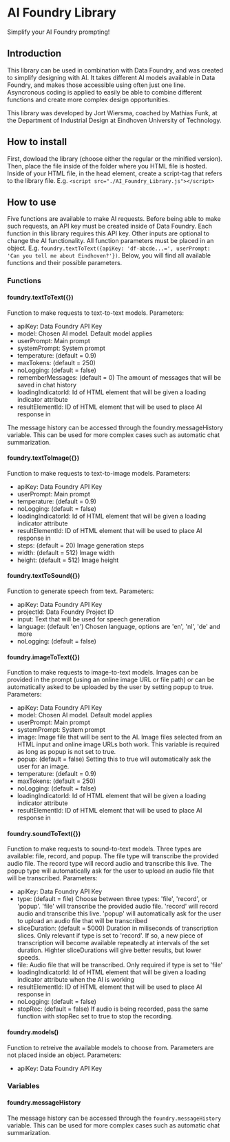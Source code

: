 # AI Foundry Library

Simplify your AI Foundry prompting!

## Introduction

This library can be used in combination with Data Foundry, and was created to simplify designing with AI. It takes different AI models available in Data Foundry, and makes those accessible using often just one line. Asyncronous coding is applied to easily be able to combine different functions and create more complex design opportunities.

This library was developed by Jort Wiersma, coached by Mathias Funk, at the Department of Industrial Design at Eindhoven University of Technology.

## How to install

First, dowload the library (choose either the regular or the minified version). Then, place the file inside of the folder where you HTML file is hosted. Inside of your HTML file, in the head element, create a script-tag that refers to the library file. E.g. `<script src="./AI_Foundry_Library.js"></script>`

## How to use

Five functions are available to make AI requests. Before being able to make such requests, an API key must be created inside of Data Foundry. Each function in this library requires this API key. Other inputs are optional to change the AI functionality. All function parameters must be placed in an object. E.g. `foundry.textToText({apiKey: 'df-abcde...=', userPrompt: 'Can you tell me about Eindhoven?'})`. Below, you will find all available functions and their possible parameters.

### Functions

#### foundry.textToText({})

Function to make requests to text-to-text models. Parameters:

- apiKey: Data Foundry API Key
- model: Chosen AI model. Default model applies
- userPrompt: Main prompt
- systemPrompt: System prompt
- temperature: (default = 0.9)
- maxTokens: (default = 250)
- noLogging: (default = false)
- rememberMessages: (default = 0) The amount of messages that will be saved in chat history
- loadingIndicatorId: Id of HTML element that will be given a loading indicator attribute
- resultElementId: ID of HTML element that will be used to place AI response in

The message history can be accessed through the foundry.messageHistory variable. This can be used for more complex cases such as automatic chat summarization.

#### foundry.textToImage({})

Function to make requests to text-to-image models. Parameters:

- apiKey: Data Foundry API Key
- userPrompt: Main prompt
- temperature: (default = 0.9)
- noLogging: (default = false)
- loadingIndicatorId: Id of HTML element that will be given a loading indicator attribute
- resultElementId: ID of HTML element that will be used to place AI response in
- steps: (default = 20) Image generation steps
- width: (default = 512) Image width
- height: (default = 512) Image height

#### foundry.textToSound({})

Function to generate speech from text. Parameters:

- apiKey: Data Foundry API Key
- projectId: Data Foundry Project ID
- input: Text that will be used for speech generation
- language: (default 'en') Chosen language, options are 'en', 'nl', 'de' and more
- noLogging: (default = false)

#### foundry.imageToText({})

Function to make requests to image-to-text models. Images can be provided in the prompt (using an online image URL or file path) or can be automatically asked to be uploaded by the user by setting popup to true. Parameters:

- apiKey: Data Foundry API Key
- model: Chosen AI model. Default model applies
- userPrompt: Main prompt
- systemPrompt: System prompt
- image: Image file that will be sent to the AI. Image files selected from an HTML input and online image URLs both work. This variable is required as long as popup is not set to true.
- popup: (default = false) Setting this to true will automatically ask the user for an image.
- temperature: (default = 0.9)
- maxTokens: (default = 250)
- noLogging: (default = false)
- loadingIndicatorId: Id of HTML element that will be given a loading indicator attribute
- resultElementId: ID of HTML element that will be used to place AI response in

#### foundry.soundToText({})

Function to make requests to sound-to-text models. Three types are available: file, record, and popup. The file type will transcribe the provided audio file. The record type will record audio and transcribe this live. The popup type will automatically ask for the user to upload an audio file that will be transcribed. Parameters:

- apiKey: Data Foundry API Key
- type: (default = file) Choose between three types: 'file', 'record', or 'popup'. 'file' will transcribe the provided audio file. 'record' will record audio and transcribe this live. 'popup' will automatically ask for the user to upload an audio file that will be transcribed
- sliceDuration: (default = 5000) Duration in miliseconds of transcription slices. Only relevant if type is set to 'record'. If so, a new piece of transcription will become available repeatedly at intervals of the set duration. Highter sliceDurations will give better results, but lower speeds.
- file: Audio file that will be transcribed. Only required if type is set to 'file'
- loadingIndicatorId: Id of HTML element that will be given a loading indicator attribute when the AI is working
- resultElementId: ID of HTML element that will be used to place AI response in
- noLogging: (default = false)
- stopRec: (default = false) If audio is being recorded, pass the same function with stopRec set to true to stop the recording.

#### foundry.models()

Function to retreive the available models to choose from. Parameters are not placed inside an object. Parameters:

- apiKey: Data Foundry API Key

### Variables

#### foundry.messageHistory

The message history can be accessed through the `foundry.messageHistory` variable. This can be used for more complex cases such as automatic chat summarization.
